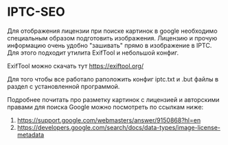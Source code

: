# IPTC-SEO
Для отображения лицензии при поиске картинок в google необходимо специальным образом подготовить изображения. 
Лицензию и прочую информацию очень удобно "зашивать" прямо в изображение в IPTC. Для этого подходит утилита ExifTool и небольшой конфиг.

ExifTool можно скачать тут https://exiftool.org/

Для того чтобы все работало раположить конфиг iptc.txt и .but файлы в раздел с установленной программой.

Подробнее почитать про разметку картинок с лицензией и авторскими правами для поиска Google можно посмотреть по ссылкам ниже:

1. https://support.google.com/webmasters/answer/9150868?hl=en
2. https://developers.google.com/search/docs/data-types/image-license-metadata
